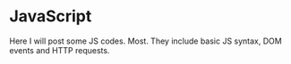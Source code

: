 # JavaScript
Here I will post some JS codes. Most. They include basic JS syntax, DOM events and HTTP requests. 
